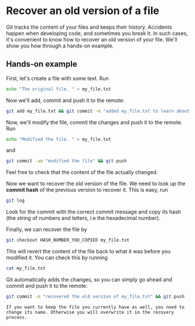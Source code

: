 # Recover an old version of a file

Git tracks the content of your files and keeps their history.
Accidents happen when developing code, and sometimes you break it. In such cases, it's convenient to know how to recover an old version of your file. We'll show you how through a hands-on example.

## Hands-on example

First, let's create a file with some text. Run

```sh
echo "The original file. " > my_file.txt
```

Now we'll add, commit and push it to the remote:

```sh
git add my_file.txt && git commit -m "added my_file.txt to learn about recovery of files" && git push
```

Now, we'll modify the file, commit the changes and push it to the remote. Run

```sh
echo "Modified the file. " > my_file.txt
```

and

```sh
git commit -am "modified the file" && git push
```

Feel free to check that the content of the file actually changed.

Now we want to recover the old version of the file. We need to look up the **commit hash** of the previous version to recover it. This is easy, run

```sh
git log
```

Look for the commit with the correct commit message and copy its hash (the string of numbers and letters, i.e the hexadecimal number).

Finally, we can recover the file by

```sh
git checkout HASH_NUMBER_YOU_COPIED my_file.txt
```

This will revert the content of the file back to what it was before you modified it. You can check this by running

```sh
cat my_file.txt
```

Git automatically adds the changes, so you can simply go ahead and commit and push it to the remote:

```sh
git commit -m "recovered the old version of my_file.txt" && git push
```


```{note}
If you want to keep the file you currently have as well, you need to change its name. Otherwise you will overwrite it in the recovery process.
```
